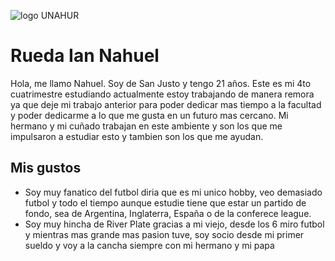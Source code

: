 ![logo UNAHUR](./assets/UNAHUR.png)

# Rueda Ian Nahuel

Hola, me llamo Nahuel. Soy de San Justo y tengo 21 años. Este es mi 4to cuatrimestre estudiando actualmente estoy trabajando de manera remora ya que deje mi trabajo anterior para poder dedicar mas tiempo a la facultad y poder dedicarme a lo que me gusta en un futuro mas cercano. Mi hermano y mi cuñado trabajan en este ambiente y son los que me impulsaron a estudiar esto y tambien son los que me ayudan.

## Mis gustos

- Soy muy fanatico del futbol diria que es mi unico hobby, veo demasiado futbol y todo el tiempo aunque estudie tiene que estar un partido de fondo, sea de Argentina, Inglaterra, España o de la conferece league.
- Soy muy hincha de River Plate gracias a mi viejo, desde los 6 miro futbol y mientras mas grande mas pasion tuve, soy socio desde mi primer sueldo y voy a la cancha siempre con mi hermano y mi papa
